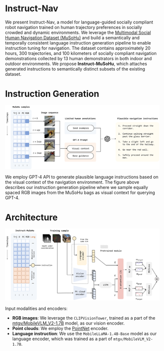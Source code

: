 # Instruct-Nav
We present Instruct-Nav, a model for language-guided socially compliant robot navigation trained on human trajectory preferences in socially crowded and dynamic environments. We leverage the [Multimodal Social Human Navigation Dataset (MuSoHu)](https://cs.gmu.edu/~xiao/Research/MuSoHu/) and build a semantically and temporally consistent language instruction generation pipeline to enable instruction tuning for navigation. The dataset contains approximately 20 hours, 300 trajectories, and 100 kilometers of socially compliant navigation demonstrations collected by 13 human demonstrators in both indoor and outdoor environments. We propose **Instruct-MuSoHu**, which attaches generated instructions to semantically distinct subsets of the existing dataset.

# Instruction Generation
![Instruction generation pipeline](/assets/instruction_generation.png)

We employ GPT-4 API to generate plausible language instructions based on the visual context of the navigation environment. The figure above describes our instruction generation pipeline where we sample equally spaced RGB images from the MuSoHu bags as visual context for querying GPT-4.

# Architecture
![Model architecture](/assets/architecture.png)

Input modalities and encoders:
- **RGB images**: We leverage the `CLIPVisionTower`, trained as a part of the [mtgv/MobileVLM_V2-1.7B](https://huggingface.co/mtgv/MobileVLM_V2-1.7B) model, as our vision encoder.
- **Point clouds**: We employ the [PointNet](https://arxiv.org/abs/1612.00593) encoder.
- **Language instruction**: We use the `MobileLLaMA-1.4B-Base` model as our language encoder, which was trained as a part of `mtgv/MobileVLM_V2-1.7B`.

